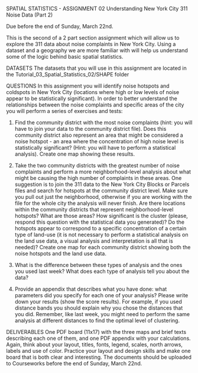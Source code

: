 SPATIAL STATISTICS - ASSIGNMENT 02
Understanding New York City 311 Noise Data (Part 2)
 
Due before the end of Sunday, March 22nd.
 
This is the second of a 2 part section assignment which will allow us to explore the 311 data about noise complaints in New York City. Using a dataset and a geography we are more familiar with will help us understand some of the logic behind basic spatial statistics.
 
DATASETS
The datasets that you will use in this assignment are located in the Tutorial_03_Spatial_Statistics_02/SHAPE folder
 
QUESTIONS
In this assignment you will identify noise hotspots and coldspots in New York City (locations where high or low levels of noise appear to be statistically significant). In order to better understand the relationships between the noise complaints and specific areas of the city you will perform a series of exercises and tests:
 
1. Find the community district with the most noise complaints (hint: you will have to join your data to the community district file). Does this community district also represent an area that might be considered a noise hotspot - an area where the concentration of high noise level is statistically significant? (Hint: you will have to perform a statistical analysis). Create one map showing these results.
 
2. Take the two community districts with the greatest number of noise complaints and perform a more neighborhood-level analysis about what might be causing the high number of complaints in these areas. One suggestion is to join the 311 data to the New York City Blocks or Parcels files and search for hotspots at the community district level. Make sure you pull out just the neighborhood, otherwise if you are working with the file for the whole city the analysis will never finish. Are there locations within the community districts that represent neighborhood-level hotspots? What are those areas? How significant is the cluster (please, respond this question with the statistical data you generated)? Do the hotspots appear to correspond to a specific concentration of a certain type of land-use (it is not necessary to perform a statistical analysis on the land use data, a visual analysis and interpretation is all that is needed)? Create one map for each community district showing both the noise hotspots and the land use data.
 
3. What is the difference between these types of analysis and the ones you used last week? What does each type of analysis tell you about the data?
 
4. Provide an appendix that describes what you have done: what parameters did you specify for each one of your analysis? Please write down your results (show the score results). For example, if you used distance bands you should explain why you chose the distances that you did. Remember, like last week, you might need to perform the same analysis at different distances to find the optimal level of clustering.

DELIVERABLES
One PDF board (11x17) with the three maps and brief texts describing each one of them, and one PDF appendix with your calculations. Again, think about your layout, titles, fonts, legend, scales, north arrows, labels and use of color. Practice your layout and design skills and make one board that is both clear and interesting. The documents should be uploaded to Courseworks before the end of Sunday, March 22nd.
